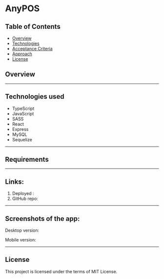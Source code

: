 # AnyPOS

## Table of Contents

- [Overview](#overview)
- [Technologies](#technologies-used)
- [Acceptance Criteria](#acceptance-criteria)
- [Approach](#approach)
- [License](#license)


## Overview

---

## Technologies used
- TypeScript
- JavaScript
- SASS
- React
- Express
- MySQL
- Sequelize

---

## Requirements


---


## Links:

1. Deployed : 
2. GitHub repo: 
---

## Screenshots of the app:
Desktop version:


Mobile version:



---
## License
This project is licensed under the terms of MIT License.
